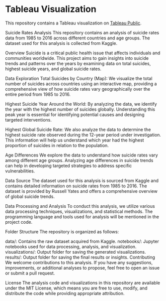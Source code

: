 # Tableau Visualization

This repository contains a Tableau visualization on [Tableau Public](https://public.tableau.com/views/GlobalSuicideViz/Dashboard1?:language=en-US&publish=yes&:display_count=n&:origin=viz_share_link).

Suicide Rates Analysis
This repository contains an analysis of suicide rates data from 1985 to 2016 across different countries and age groups. The dataset used for this analysis is collected from Kaggle.

Overview
Suicide is a critical public health issue that affects individuals and communities worldwide. This project aims to gain insights into suicide trends and patterns over the years by examining data on total suicides, highest suicide years, and global suicide rates.

Data Exploration
Total Suicides by Country (Map): We visualize the total number of suicides across countries using an interactive map, providing a comprehensive view of how suicide rates vary geographically over the entire period from 1985 to 2016.

Highest Suicide Year Around the World: By analyzing the data, we identify the year with the highest number of suicides globally. Understanding this peak year is essential for identifying potential causes and designing targeted interventions.

Highest Global Suicide Rate: We also analyze the data to determine the highest suicide rate observed during the 12-year period under investigation. This information will help us understand which year had the highest proportion of suicides in relation to the population.

Age Differences
We explore the data to understand how suicide rates vary among different age groups. Analyzing age differences in suicide trends can help in developing targeted strategies to address specific vulnerabilities.

Data Source
The dataset used for this analysis is sourced from Kaggle and contains detailed information on suicide rates from 1985 to 2016. The dataset is provided by Russell Yates and offers a comprehensive overview of global suicide trends.

Data Processing and Analysis
To conduct this analysis, we utilize various data processing techniques, visualizations, and statistical methods. The programming language and tools used for analysis will be mentioned in the project code.

Folder Structure
The repository is organized as follows:

data/: Contains the raw dataset acquired from Kaggle.
notebooks/: Jupyter notebooks used for data processing, analysis, and visualization.
visualizations/: Output folder for saving the generated visualizations.
results/: Output folder for saving the final results or insights.
Contributing
We welcome contributions to this analysis. If you have any suggestions, improvements, or additional analyses to propose, feel free to open an issue or submit a pull request.

License
The analysis code and visualizations in this repository are available under the MIT License, which means you are free to use, modify, and distribute the code while providing appropriate attribution.

